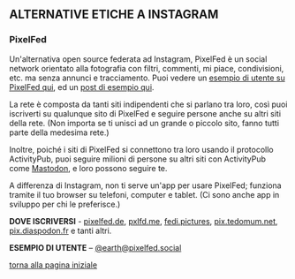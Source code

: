 ## ALTERNATIVE ETICHE A INSTAGRAM

### PixelFed

Un'alternativa open source federata ad Instagram, PixelFed è un social network orientato alla fotografia con filtri, commenti, 
mi piace, condivisioni, etc. ma senza annunci e tracciamento. Puoi vedere un [esempio di utente su PixelFed qui](https://pixelfed.social/earth), 
ed un [post di esempio qui](https://pixelfed.social/p/earth/22346). 

La rete è composta da tanti siti indipendenti che si parlano tra loro, così puoi iscriverti su qualunque sito di PixelFed e 
seguire persone anche su altri siti della rete. (Non importa se ti unisci ad un grande o piccolo sito, fanno tutti parte 
della medesima rete.) 

Inoltre, poiché i siti di PixelFed si connettono tra loro usando il protocollo ActivityPub, puoi seguire milioni di persone su 
altri siti con ActivityPub come [Mastodon](facebook), e loro possono seguire te. 

A differenza di Instagram, non ti serve un'app per usare PixelFed; funziona tramite il tuo browser su telefoni, computer e tablet. 
(Ci sono anche app in sviluppo per chi le preferisce.)

**DOVE ISCRIVERSI** - [pixelfed.de](https://pixelfed.de/), [pxlfd.me](https://pxlfd.me/), [fedi.pictures](https://fedi.pictures/), 
[pix.tedomum.net](https://pix.tedomum.net/), [pix.diaspodon.fr](https://pix.diaspodon.fr/) e tanti altri. 

**ESEMPIO DI UTENTE** – [@earth@pixelfed.social](https://pixelfed.social/earth)

[torna alla pagina iniziale](index)
